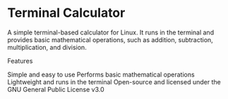# Terminal Calculator
A simple terminal-based calculator for Linux.
It runs in the terminal and provides basic mathematical operations,
such as addition, subtraction, multiplication, and division.

Features

Simple and easy to use
Performs basic mathematical operations
Lightweight and runs in the terminal
Open-source and licensed under the GNU General Public License v3.0


